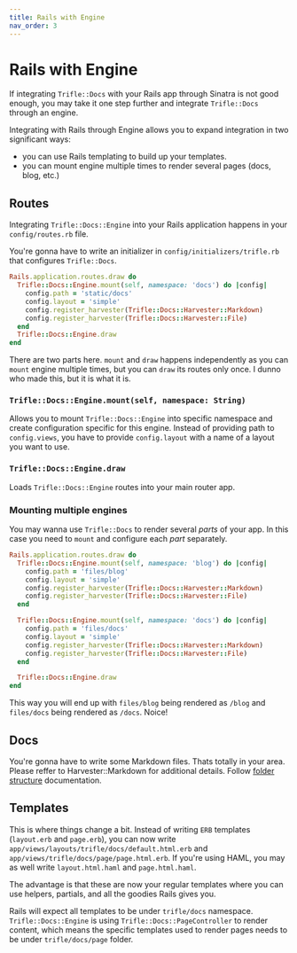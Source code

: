 ```yaml
---
title: Rails with Engine
nav_order: 3
---
```


# Rails with Engine

If integrating `Trifle::Docs` with your Rails app through Sinatra is not good enough, you may take it one step further and integrate `Trifle::Docs` through an engine.

Integrating with Rails through Engine allows you to expand integration in two significant ways:
- you can use Rails templating to build up your templates.
- you can mount engine multiple times to render several pages (docs, blog, etc.)

## Routes

Integrating `Trifle::Docs::Engine` into your Rails application happens in your `config/routes.rb` file.

You're gonna have to write an initializer in `config/initializers/trifle.rb` that configures `Trifle::Docs`.

```ruby
Rails.application.routes.draw do
  Trifle::Docs::Engine.mount(self, namespace: 'docs') do |config|
    config.path = 'static/docs'
    config.layout = 'simple'
    config.register_harvester(Trifle::Docs::Harvester::Markdown)
    config.register_harvester(Trifle::Docs::Harvester::File)
  end
  Trifle::Docs::Engine.draw
end
```

There are two parts here. `mount` and `draw` happens independently as you can `mount` engine multiple times, but you can `draw` its routes only once. I dunno who made this, but it is what it is.


### `Trifle::Docs::Engine.mount(self, namespace: String)`

Allows you to mount `Trifle::Docs::Engine` into specific namespace and create configuration specific for this engine. Instead of providing path to `config.views`, you have to provide `config.layout` with a name of a layout you want to use.

### `Trifle::Docs::Engine.draw`

Loads `Trifle::Docs::Engine` routes into your main router app.

### Mounting multiple engines

You may wanna use `Trifle::Docs` to render several _parts_ of your app. In this case you need to `mount` and configure each _part_ separately.

```ruby
Rails.application.routes.draw do
  Trifle::Docs::Engine.mount(self, namespace: 'blog') do |config|
    config.path = 'files/blog'
    config.layout = 'simple'
    config.register_harvester(Trifle::Docs::Harvester::Markdown)
    config.register_harvester(Trifle::Docs::Harvester::File)
  end

  Trifle::Docs::Engine.mount(self, namespace: 'docs') do |config|
    config.path = 'files/docs'
    config.layout = 'simple'
    config.register_harvester(Trifle::Docs::Harvester::Markdown)
    config.register_harvester(Trifle::Docs::Harvester::File)
  end

  Trifle::Docs::Engine.draw
end
```

This way you will end up with `files/blog` being rendered as `/blog` and `files/docs` being rendered as `/docs`. Noice!

## Docs

You're gonna have to write some Markdown files. Thats totally in your area. Please reffer to Harvester::Markdown for additional details. Follow [folder structure](/trifle-docs/folder_structure) documentation.

## Templates

This is where things change a bit. Instead of writing `ERB` templates (`layout.erb` and `page.erb`), you can now write `app/views/layouts/trifle/docs/default.html.erb` and `app/views/trifle/docs/page/page.html.erb`. If you're using HAML, you may as well write `layout.html.haml` and `page.html.haml`.

The advantage is that these are now your regular templates where you can use helpers, partials, and all the goodies Rails gives you.

Rails will expect all templates to be under `trifle/docs` namespace. `Trifle::Docs::Engine` is using `Trifle::Docs::PageController` to render content, which means the specific templates used to render pages needs to be under `trifle/docs/page` folder.